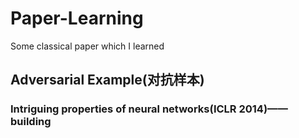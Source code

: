 # Paper-Learning
Some classical paper which I learned

## Adversarial Example(对抗样本)
### Intriguing properties of neural networks(ICLR 2014)——building
